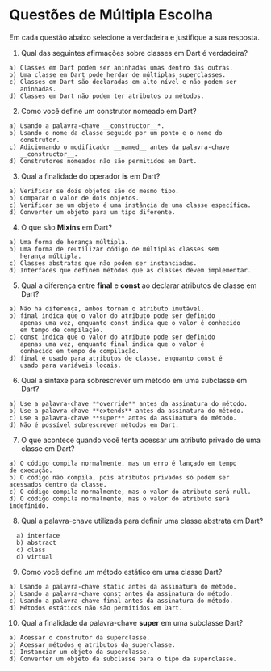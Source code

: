 # Questões de Múltipla Escolha #
>
Em cada questão abaixo selecione a verdadeira e justifique a sua resposta.
>

>
1. Qual das seguintes afirmações sobre classes em Dart é verdadeira? 
```
a) Classes em Dart podem ser aninhadas umas dentro das outras. 
b) Uma classe em Dart pode herdar de múltiplas superclasses. 
c) Classes em Dart são declaradas em alto nível e não podem ser 
   aninhadas. 
d) Classes em Dart não podem ter atributos ou métodos.
```
>
>
2. Como você define um construtor nomeado em Dart? 
```
a) Usando a palavra-chave __constructor__*. 
b) Usando o nome da classe seguido por um ponto e o nome do 
   construtor. 
c) Adicionando o modificador __named__ antes da palavra-chave 
   __constructor__. 
d) Construtores nomeados não são permitidos em Dart.
```
>
>
3. Qual a finalidade do operador **is** em Dart? 
```
a) Verificar se dois objetos são do mesmo tipo. 
b) Comparar o valor de dois objetos. 
c) Verificar se um objeto é uma instância de uma classe específica.
d) Converter um objeto para um tipo diferente.
```
>
>
4. O que são **Mixins** em Dart? 
```
a) Uma forma de herança múltipla. 
b) Uma forma de reutilizar código de múltiplas classes sem 
   herança múltipla. 
c) Classes abstratas que não podem ser instanciadas. 
d) Interfaces que definem métodos que as classes devem implementar.
```
>
>
5. Qual a diferença entre **final** e **const** ao declarar atributos 
   de classe em Dart? 
```
a) Não há diferença, ambos tornam o atributo imutável. 
b) final indica que o valor do atributo pode ser definido 
   apenas uma vez, enquanto const indica que o valor é conhecido 
   em tempo de compilação. 
c) const indica que o valor do atributo pode ser definido 
   apenas uma vez, enquanto final indica que o valor é 
   conhecido em tempo de compilação. 
d) final é usado para atributos de classe, enquanto const é 
   usado para variáveis locais.
```
>
>
6. Qual a sintaxe para sobrescrever um método em uma subclasse 
em Dart? 
```
a) Use a palavra-chave **override** antes da assinatura do método. 
b) Use a palavra-chave **extends** antes da assinatura do método. 
c) Use a palavra-chave **super** antes da assinatura do método. 
d) Não é possível sobrescrever métodos em Dart.
```
>
>
7. O que acontece quando você tenta acessar um atributo privado 
   de uma classe em Dart? 
```
a) O código compila normalmente, mas um erro é lançado em tempo 
de execução. 
b) O código não compila, pois atributos privados só podem ser 
acessados dentro da classe. 
c) O código compila normalmente, mas o valor do atributo será null.
d) O código compila normalmente, mas o valor do atributo será 
indefinido.
```
>
>
8. Qual a palavra-chave utilizada para definir uma classe abstrata
   em Dart? 
 ```
   a) interface 
   b) abstract 
   c) class 
   d) virtual
```
>
> 
9. Como você define um método estático em uma classe Dart? 
```
a) Usando a palavra-chave static antes da assinatura do método. 
b) Usando a palavra-chave const antes da assinatura do método. 
c) Usando a palavra-chave final antes da assinatura do método. 
d) Métodos estáticos não são permitidos em Dart.
```
>
>
10. Qual a finalidade da palavra-chave **super** em uma subclasse Dart?
```
a) Acessar o construtor da superclasse. 
b) Acessar métodos e atributos da superclasse. 
c) Instanciar um objeto da superclasse. 
d) Converter um objeto da subclasse para o tipo da superclasse.
```
>

